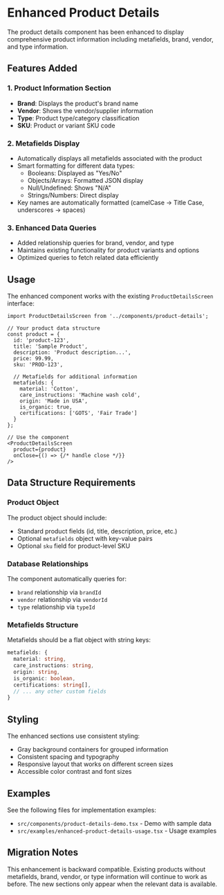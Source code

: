 # Enhanced Product Details

The product details component has been enhanced to display comprehensive product information including metafields, brand, vendor, and type information.

## Features Added

### 1. Product Information Section
- **Brand**: Displays the product's brand name
- **Vendor**: Shows the vendor/supplier information  
- **Type**: Product type/category classification
- **SKU**: Product or variant SKU code

### 2. Metafields Display
- Automatically displays all metafields associated with the product
- Smart formatting for different data types:
  - Booleans: Displayed as "Yes/No"
  - Objects/Arrays: Formatted JSON display
  - Null/Undefined: Shows "N/A"
  - Strings/Numbers: Direct display
- Key names are automatically formatted (camelCase → Title Case, underscores → spaces)

### 3. Enhanced Data Queries
- Added relationship queries for brand, vendor, and type
- Maintains existing functionality for product variants and options
- Optimized queries to fetch related data efficiently

## Usage

The enhanced component works with the existing `ProductDetailsScreen` interface:

```tsx
import ProductDetailsScreen from '../components/product-details';

// Your product data structure
const product = {
  id: 'product-123',
  title: 'Sample Product',
  description: 'Product description...',
  price: 99.99,
  sku: 'PROD-123',
  
  // Metafields for additional information
  metafields: {
    material: 'Cotton',
    care_instructions: 'Machine wash cold',
    origin: 'Made in USA',
    is_organic: true,
    certifications: ['GOTS', 'Fair Trade']
  }
};

// Use the component
<ProductDetailsScreen
  product={product}
  onClose={() => {/* handle close */}}
/>
```

## Data Structure Requirements

### Product Object
The product object should include:
- Standard product fields (id, title, description, price, etc.)
- Optional `metafields` object with key-value pairs
- Optional `sku` field for product-level SKU

### Database Relationships
The component automatically queries for:
- `brand` relationship via `brandId`
- `vendor` relationship via `vendorId`  
- `type` relationship via `typeId`

### Metafields Structure
Metafields should be a flat object with string keys:

```typescript
metafields: {
  material: string,
  care_instructions: string,
  origin: string,
  is_organic: boolean,
  certifications: string[],
  // ... any other custom fields
}
```

## Styling

The enhanced sections use consistent styling:
- Gray background containers for grouped information
- Consistent spacing and typography
- Responsive layout that works on different screen sizes
- Accessible color contrast and font sizes

## Examples

See the following files for implementation examples:
- `src/components/product-details-demo.tsx` - Demo with sample data
- `src/examples/enhanced-product-details-usage.tsx` - Usage examples

## Migration Notes

This enhancement is backward compatible. Existing products without metafields, brand, vendor, or type information will continue to work as before. The new sections only appear when the relevant data is available.